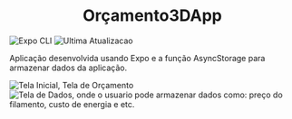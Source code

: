<h1 align="center"> Orçamento3DApp </h1>

![Expo CLI](https://img.shields.io/badge/Expo-0.6.2-lightgrey)
![Ultima Atualizacao](https://img.shields.io/badge/realease%20date%3A-december%202022-orange)

<p>Aplicação desenvolvida usando Expo e a função AsyncStorage para armazenar dados da aplicação.
 
 
![Tela Inicial, Tela de Orçamento](https://user-images.githubusercontent.com/28853497/224380304-ecc6f5e3-0657-4328-ad02-4b6258a75c9c.jpeg)<br>                              ![Tela de Dados, onde o usuario pode armazenar dados como: preço do filamento, custo de energia e etc.](https://user-images.githubusercontent.com/28853497/224381317-a5a7378e-d994-4ad4-ae4f-aafe06b2703b.jpeg)
